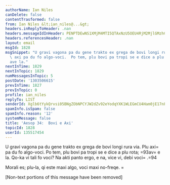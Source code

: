 ```yaml
---
authorName: Ian Niles
canDelete: false
contentTrasformed: false
from: Ian Niles &lt;ian_niles@...&gt;
headers.inReplyToHeader: .nan
headers.messageIdInHeader: PENPTDEwNS1XMjM4MTI5QTAxNzU5OEU4RjM2MjlGMzhCOTUwQHBoeC5nYmw+
headers.referencesHeader: .nan
layout: email
msgId: 1828
msgSnippet: "U gravi vagona pa du gene trakto ex grega de bovi longi rura via.  Plu\
  \ axi pa du fo algo-voci.  Po tem, plu bovi pa tropi se e dice a plu rota; \u201C\
  ave la."
nextInTime: 1829
nextInTopic: 1829
numMessagesInTopic: 5
postDate: '1303506615'
prevInTime: 1827
prevInTopic: 0
profile: ian_niles
replyTo: LIST
senderId: Xglb6tYykQrvsi05BNgZObNPCYJW2dZv92eYodqYXK1WLEGmCU4Ham0jE17nFEFxzcjf-Uxx8l6_Sn_E-zA0W77VvYPVTG8c
spamInfo.isSpam: false
spamInfo.reason: '12'
systemMessage: false
title: 'Aesop 34:  Bovi e Axi'
topicId: 1828
userId: 135517454
---
```



U gravi vagona pa du gene trakto ex grega de bovi longi rura via.  Plu axi=
 pa du fo algo-voci.  Po tem, plu bovi pa tropi se e dice a plu rota; =93av=
e la.  Qo-ka vi tali fo voci?  Na akti panto ergo, e na, vice vi, debi voci=
.=94
 
Morali es; plu-la, qi este maxi algo, voci maxi no-freqe. 		 	   		 =
 

[Non-text portions of this message have been removed]


